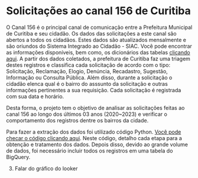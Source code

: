 # Solicitações ao canal 156 de Curitiba

  O Canal 156 é o principal canal de comunicação entre a Prefeitura Municipal de Curitiba e seu cidadão. Os dados das solicitações a este canal são abertos a todos os cidadãos. Estes dados são atualizados mensalmente e são oriundos do Sistema Integrado ao Cidadão - SIAC. Você pode encontrar as informações disponíveis, bem como, os dicionários das tabelas [clicando aqui](https://www.curitiba.pr.gov.br/dadosabertos/busca/?termo=156). A partir dos dados coletados, a prefeitura de Curitiba faz uma triagem destes registros e classifica cada solicitação de acordo com o tipo: Solicitação, Reclamação, Elogio, Denúncia, Recadastro, Sugestão, Informação ou Consulta Pública. Além disso, durante a solicitação o cidadão elenca qual é o bairro do asssunto da solicitação e outras informações pertinentes a sua requisição. Cada solicitação é registrada com sua data e horário.

  
  Desta forma, o projeto tem o objetivo de analisar as solicitações feitas ao canal 156 ao longo dos últimos 03 anos (2020~2023) e verificar o comportamento dos registros dentre os bairros da cidade.


Para fazer a extração dos dados foi utilizado código Python. [Você pode checar o código clicando aqui](https://github.com/FerrazThales/Curitiba156/blob/main/Importar_Dados_e_Carregar_no_meu_Drive_do_Google.ipynb). Neste código, detalho cada etapa para a obtenção e tratamento dos dados. Depois disso, devido ao grande volume de dados, foi necessário incluir todos os registros em uma tabela do BigQuery.



3. Falar do gráfico do looker
